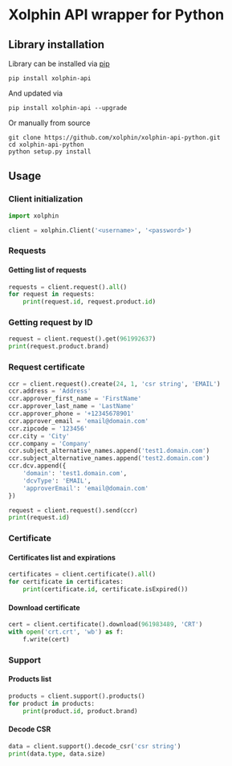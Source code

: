 # Xolphin API wrapper for Python

## Library installation

Library can be installed via [pip](https://pypi.python.org/pypi/pip)

```
pip install xolphin-api
```

And updated via

```
pip install xolphin-api --upgrade
```

Or manually from source

```
git clone https://github.com/xolphin/xolphin-api-python.git
cd xolphin-api-python
python setup.py install
```

## Usage

### Client initialization

```python
import xolphin

client = xolphin.Client('<username>', '<password>')
```

### Requests

#### Getting list of requests

```python
requests = client.request().all()
for request in requests:
    print(request.id, request.product.id)
```

### Getting request by ID

```python
request = client.request().get(961992637)
print(request.product.brand)
```

### Request certificate

```python
ccr = client.request().create(24, 1, 'csr string', 'EMAIL')
ccr.address = 'Address'
ccr.approver_first_name = 'FirstName'
ccr.approver_last_name = 'LastName'
ccr.approver_phone = '+12345678901'
ccr.approver_email = 'email@domain.com'
ccr.zipcode = '123456'
ccr.city = 'City'
ccr.company = 'Company'
ccr.subject_alternative_names.append('test1.domain.com')
ccr.subject_alternative_names.append('test2.domain.com')
ccr.dcv.append({
    'domain': 'test1.domain.com',
    'dcvType': 'EMAIL',
    'approverEmail': 'email@domain.com'
})

request = client.request().send(ccr)
print(request.id)
```

### Certificate

#### Certificates list and expirations

```python
certificates = client.certificate().all()
for certificate in certificates:
    print(certificate.id, certificate.isExpired())
```

#### Download certificate

```python
cert = client.certificate().download(961983489, 'CRT')
with open('crt.crt', 'wb') as f:
    f.write(cert)
```

### Support

#### Products list

```python
products = client.support().products()
for product in products:
    print(product.id, product.brand)
```

#### Decode CSR

```python
data = client.support().decode_csr('csr string')
print(data.type, data.size)
```
